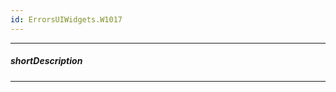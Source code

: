 ```yaml
---
id: ErrorsUIWidgets.W1017
---
```

---
##### shortDescription
<!-- Description goes here -->

---
<!-- Description goes here -->